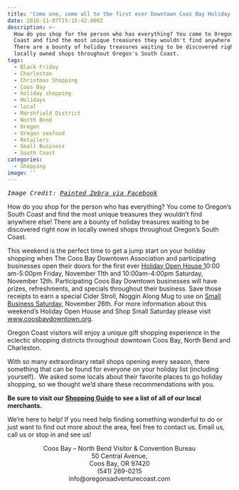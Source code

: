 ```yaml
---
title: 'Come one, come all to the first ever Downtown Coos Bay Holiday Open House'
date: 2016-11-07T15:15:42.000Z
description: >-
  How do you shop for the person who has everything? You come to Oregon's South
  Coast and find the most unique treasures they wouldn't find anywhere else!
  There are a bounty of holiday treasures waiting to be discovered right now in
  locally owned shops throughout Oregon's South Coast.
tags:
  - Black Friday
  - Charleston
  - Christmas Shopping
  - Coos Bay
  - holiday shopping
  - Holidays
  - local
  - Marshfield District
  - North Bend
  - Oregon
  - Oregon seafood
  - Retailers
  - Small Business
  - South Coast
categories:
  - Shopping
image: ''
---
```

<pre><em>Image Credit: <a href="https://www.facebook.com/115979621795980/photos/a.505449182849020.1073741825.115979621795980/626619490731988/?type=3&theater" target="_blank">Painted Zebra via Facebook</a></em>
</pre>

How do you shop for the person who has everything? You come to Oregon&#8217;s South Coast and find the most unique treasures they wouldn&#8217;t find anywhere else! There are a bounty of holiday treasures waiting to be discovered right now in locally owned shops throughout Oregon&#8217;s South Coast.

This weekend is the perfect time to get a jump start on your holiday shopping when The Coos Bay Downtown Association and participating businesses open their doors for the first ever <a href="http://coosbaydowntown.org/2016/10/cbda-holiday-open-house-2/" target="_blank">Holiday Open House 1</a>0:00 am-5:00pm Friday, November 11th and 10:00am-4:00pm Saturday, November 12th. Participating Coos Bay Downtown businesses will have prizes, refreshments, and specials throughout their business. Save those receipts to earn a special Cider Stroll, Noggin Along Mug to use on <a href="http://coosbaydowntown.org/2016/10/shop-small-saturday/" target="_blank">Small Business Saturday</a>, November 26th. For more information about this weekend&#8217;s Holiday Open House and Shop Small Saturday please visit <a href="http://coosbaydowntown.org/" target="_blank">www.coosbaydowntown.org</a>.

Oregon Coast visitors will enjoy a unique gift shopping experience in the eclectic shopping districts throughout downtown Coos Bay, North Bend and Charleston.

With so many extraordinary retail shops opening every season, there something that can be found for everyone on your holiday list (including yourself).  We asked some locals about their favorite places to go holiday shopping, so we thought we&#8217;d share these recommendations with you.

**Be sure to visit our <a href="http://www.oregonsadventurecoast.com/activities/category/shopping/" target="_blank">Shopping Guide</a> to see a list of all of our local merchants.**

We&#8217;re here to help! If you need help finding something wonderful to do or just want to find out more about the area, feel free to contact us. Email us, call us or stop in and see us!

<p style="text-align: center;">
  Coos Bay – North Bend Visitor & Convention Bureau<br /> 50 Central Avenue,<br /> Coos Bay, OR 97420<br /> (541) 269-0215<br /> info@oregonsadventurecoast.com
</p>
